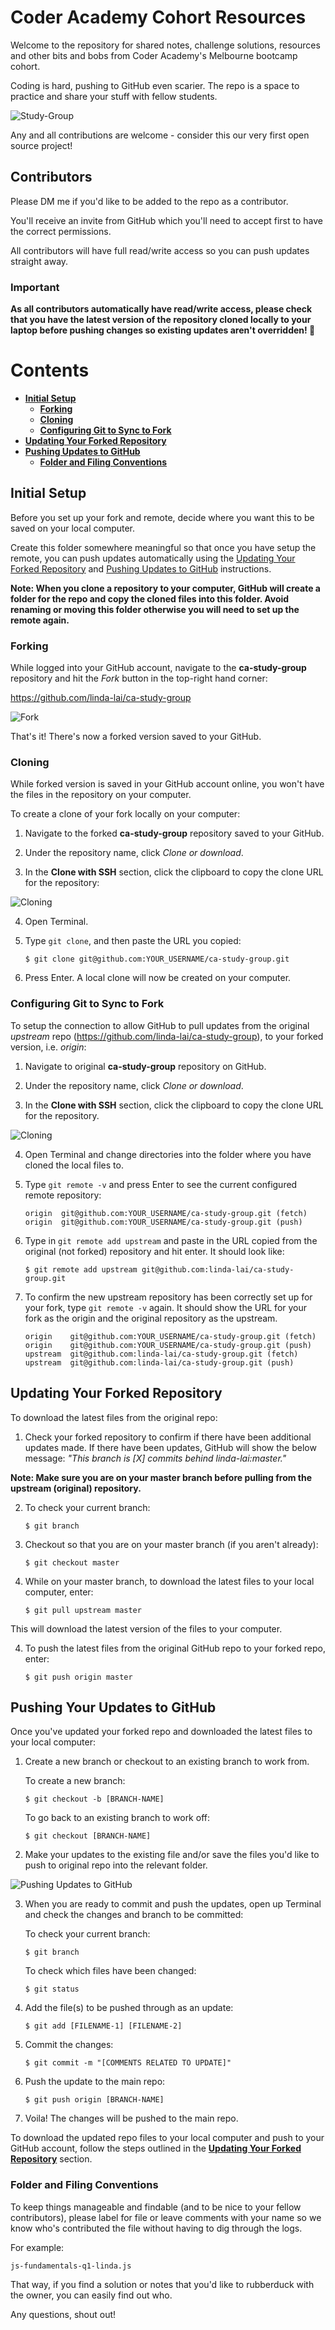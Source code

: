 # Coder Academy Cohort Resources
Welcome to the repository for shared notes, challenge solutions, resources and other bits and bobs from Coder Academy's Melbourne bootcamp cohort.

Coding is hard, pushing to GitHub even scarier. The repo is a space to practice and share your stuff with fellow students.

![Study-Group](/assets/study-group.jpg)

Any and all contributions are welcome - consider this our very first open source project!

## Contributors
Please DM me if you'd like to be added to the repo as a contributor.

You'll receive an invite from GitHub which you'll need to accept first to have the correct permissions.

All contributors will have full read/write access so you can push updates straight away. 

### Important
**As all contributors automatically have read/write access, please check that you have the latest version of the repository cloned locally to your laptop before pushing changes so existing updates aren't overridden! 🤗**

# Contents
- **[Initial Setup](#Initial-Setup)**
    - **[Forking](#Forking)**
    - **[Cloning](#Cloning)**
    - **[Configuring Git to Sync to Fork](#Configuring-Git-to-Fork)**
- **[Updating Your Forked Repository](#Updating-Your-Forked-Repository)**
- **[Pushing Updates to GitHub](#Pushing-Updates-to-GitHub)**
    - **[Folder and Filing Conventions](#Folder-and-Filing-Conventions)**

## <a id="Initial-Setup"></a>Initial Setup
Before you set up your fork and remote, decide where you want this to be saved on your local computer.

Create this folder somewhere meaningful so that once you have setup the remote, you can push updates automatically using the [Updating Your Forked Repository](#Updating-Your-Forked-Repository) and [Pushing Updates to GitHub](#Pushing-Updates-to-GitHub) instructions.

**Note: When you clone a repository to your computer, GitHub will create a folder for the repo and copy the cloned files into this folder. Avoid renaming or moving this folder otherwise you will need to set up the remote again.**

### <a id="Forking"></a>Forking
While logged into your GitHub account, navigate to the **ca-study-group** repository and hit the *Fork* button in the top-right hand corner:

https://github.com/linda-lai/ca-study-group

![Fork](/assets/github-fork.png)

That's it! There's now a forked version saved to your GitHub.

### <a id="Cloning"></a>Cloning
While forked version is saved in your GitHub account online, you won't have the files in the repository on your computer.

To create a clone of your fork locally on your computer:

1. Navigate to the forked **ca-study-group** repository saved to your GitHub.

2. Under the repository name, click *Clone or download*.
   
3. In the **Clone with SSH** section, click the clipboard to copy the clone URL for the repository:

![Cloning](/assets/github-cloning.png)

4. Open Terminal.

5. Type `git clone`, and then paste the URL you copied:
   
    ```
    $ git clone git@github.com:YOUR_USERNAME/ca-study-group.git
    ```

6. Press Enter. A local clone will now be created on your computer.

### <a id="Configuring-Git-to-Fork"></a>Configuring Git to Sync to Fork
To setup the connection to allow GitHub to pull updates from the original  *upstream* repo (https://github.com/linda-lai/ca-study-group), to your forked version, i.e. *origin*:

1. Navigate to original **ca-study-group** repository on GitHub.

2. Under the repository name, click *Clone or download*.
   
3. In the **Clone with SSH** section, click the clipboard to copy the clone URL for the repository.

![Cloning](/assets/github-configuring-remote.png)

4. Open Terminal and change directories into the folder where you have cloned the local files to.

5. Type `git remote -v` and press Enter to see the current configured remote repository:

    ```
    origin  git@github.com:YOUR_USERNAME/ca-study-group.git (fetch)
    origin  git@github.com:YOUR_USERNAME/ca-study-group.git (push)
    ```

6. Type in `git remote add upstream` and paste in the URL copied from the original (not forked) repository and hit enter. It should look like:

    ```
    $ git remote add upstream git@github.com:linda-lai/ca-study-group.git
    ```

7. To confirm the new upstream repository has been correctly set up for your fork, type `git remote -v` again. It should show the URL for your fork as the origin and the original repository as the upstream.

    ```
    origin    git@github.com:YOUR_USERNAME/ca-study-group.git (fetch)
    origin    git@github.com:YOUR_USERNAME/ca-study-group.git (push)
    upstream  git@github.com:linda-lai/ca-study-group.git (fetch)
    upstream  git@github.com:linda-lai/ca-study-group.git (push)
    ```

## <a id="Updating-Your-Forked-Repository"></a>Updating Your Forked Repository
To download the latest files from the original repo:

1. Check your forked repository to confirm if there have been additional updates made. If there have been updates, GitHub will show the below message:
   *"This branch is [X] commits behind linda-lai:master."*

**Note: Make sure you are on your master branch before pulling from the upstream (original) repository.**

2. To check your current branch:
   ```
   $ git branch
   ```

3. Checkout so that you are on your master branch (if you aren't already):
    ```
    $ git checkout master
    ```

4.  While on your master branch, to download the latest files to your local computer, enter:
    ```
    $ git pull upstream master
    ```
This will download the latest version of the files to your computer.

4. To push the latest files from the original GitHub repo to your forked repo, enter:

    ```
    $ git push origin master
    ```

## <a id="Pushing--Updates-to-GitHub"></a>Pushing Your Updates to GitHub
Once you've updated your forked repo and downloaded the latest files to your local computer:

1. Create a new branch or checkout to an existing branch to work from.
   
   To create a new branch:
    ```
    $ git checkout -b [BRANCH-NAME]
    ```

    To go back to an existing branch to work off:
    ```
    $ git checkout [BRANCH-NAME]
    ```

2. Make your updates to the existing file and/or save the files you'd like to push to original repo into the relevant folder.

![Pushing Updates to GitHub](/assets/github-pushing-updates.png)

3. When you are ready to commit and push the updates, open up Terminal and check the changes and branch to be committed:
   
   To check your current branch:
   ```
   $ git branch
   ```

   To check which files have been changed:
   ```
   $ git status
   ```
    
4. Add the file(s) to be pushed through as an update:
   ```
   $ git add [FILENAME-1] [FILENAME-2]
   ```

5. Commit the changes:
   ```
   $ git commit -m "[COMMENTS RELATED TO UPDATE]"
   ```

6. Push the update to the main repo:
   ```
   $ git push origin [BRANCH-NAME]
   ```

7. Voila! The changes will be pushed to the main repo.

To download the updated repo files to your local computer and push to your GitHub account, follow the steps outlined in the **[Updating Your Forked Repository](#Updating-Your-Forked-Repository)** section.

### <a id="Folder-and-Filing-Conventions"></a>Folder and Filing Conventions
To keep things manageable and findable (and to be nice to your fellow contributors), please label for file or leave comments with your name so we know who's contributed the file without having to dig through the logs.

For example:

```
js-fundamentals-q1-linda.js
```

That way, if you find a solution or notes that you'd like to rubberduck with the owner, you can easily find out who.

Any questions, shout out!